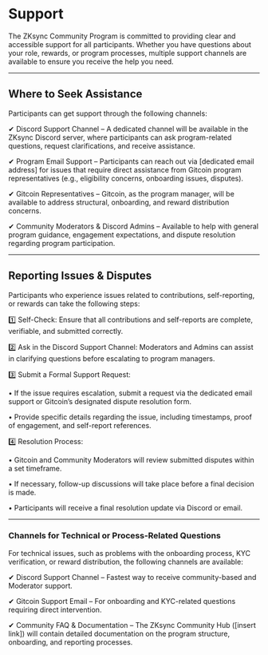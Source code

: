 # Support

The ZKsync Community Program is committed to providing clear and accessible support for all participants. Whether you have questions about your role, rewards, or program processes, multiple support channels are available to ensure you receive the help you need.

***

## Where to Seek Assistance

Participants can get support through the following channels:

✔ Discord Support Channel – A dedicated channel will be available in the ZKsync Discord server, where participants can ask program-related questions, request clarifications, and receive assistance.

✔ Program Email Support – Participants can reach out via \[dedicated email address] for issues that require direct assistance from Gitcoin program representatives (e.g., eligibility concerns, onboarding issues, disputes).

✔ Gitcoin Representatives – Gitcoin, as the program manager, will be available to address structural, onboarding, and reward distribution concerns.

✔ Community Moderators & Discord Admins – Available to help with general program guidance, engagement expectations, and dispute resolution regarding program participation.

***

## Reporting Issues & Disputes

Participants who experience issues related to contributions, self-reporting, or rewards can take the following steps:

1️⃣ Self-Check: Ensure that all contributions and self-reports are complete, verifiable, and submitted correctly.

2️⃣ Ask in the Discord Support Channel: Moderators and Admins can assist in clarifying questions before escalating to program managers.

3️⃣ Submit a Formal Support Request:

• If the issue requires escalation, submit a request via the dedicated email support or Gitcoin’s designated dispute resolution form.

• Provide specific details regarding the issue, including timestamps, proof of engagement, and self-report references.

4️⃣ Resolution Process:

• Gitcoin and Community Moderators will review submitted disputes within a set timeframe.

• If necessary, follow-up discussions will take place before a final decision is made.

• Participants will receive a final resolution update via Discord or email.

***

### Channels for Technical or Process-Related Questions

For technical issues, such as problems with the onboarding process, KYC verification, or reward distribution, the following channels are available:

✔ Discord Support Channel – Fastest way to receive community-based and Moderator support.

✔ Gitcoin Support Email – For onboarding and KYC-related questions requiring direct intervention.

✔ Community FAQ & Documentation – The ZKsync Community Hub (\[insert link]) will contain detailed documentation on the program structure, onboarding, and reporting processes.
